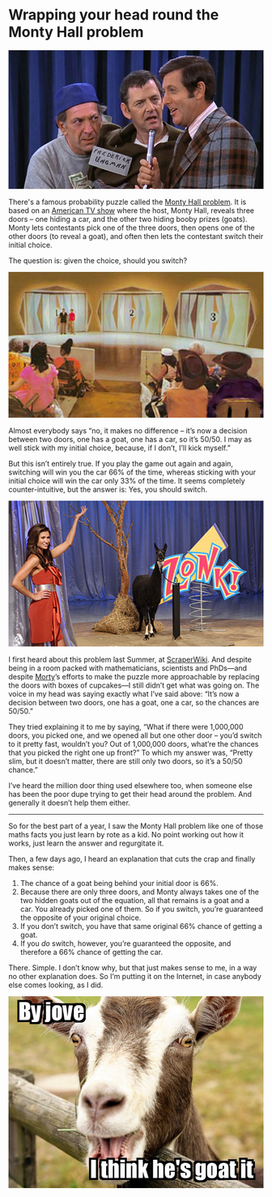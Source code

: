 # Wrapping your head round the Monty Hall problem

![Monty Hall](/media/monty-hall.jpg)

There's a famous probability puzzle called the [Monty Hall problem](https://en.wikipedia.org/wiki/Monty_Hall_problem). It is based on an [American TV show](https://en.wikipedia.org/wiki/Let's_Make_a_Deal) where the host, Monty Hall, reveals three doors – one hiding a car, and the other two hiding booby prizes (goats). Monty lets contestants pick one of the three doors, then opens one of the other doors (to reveal a goat), and often then lets the contestant switch their initial choice.

The question is: given the choice, should you switch?

![Monty Hall reveals the three doors on “Let’s make a deal”](/media/monty-hall-doors.jpg)

Almost everybody says “no, it makes no difference – it’s now a decision between two doors, one has a goat, one has a car, so it’s 50/50. I may as well stick with my initial choice, because, if I don’t, I’ll kick myself.”

But this isn’t entirely true. If you play the game out again and again, switching will win you the car 66% of the time, whereas sticking with your initial choice will win the car only 33% of the time. It seems completely counter-intuitive, but the answer is: Yes, you should switch.

![A goat is revealed on “Let’s make a deal”](/media/monty-hall-goat.jpg)

I first heard about this problem last Summer, at [ScraperWiki](http://scraperwiki.com). And despite being in a room packed with mathematicians, scientists and PhDs—and despite [Morty](https://twitter.com/morty_uk)’s efforts to make the puzzle more approachable by replacing the doors with boxes of cupcakes—I still didn’t get what was going on. The voice in my head was saying exactly what I’ve said above: “It’s now a decision between two doors, one has a goat, one a car, so the chances are 50/50.”

They tried explaining it to me by saying, “What if there were 1,000,000 doors, you picked one, and we opened all but one other door – you’d switch to it pretty fast, wouldn’t you? Out of 1,000,000 doors, what’re the chances that you picked the right one up front?” To which my answer was, “Pretty slim, but it doesn’t matter, there are still only two doors, so it’s a 50/50 chance.”

I’ve heard the million door thing used elsewhere too, when someone else has been the poor dupe trying to get their head around the problem. And generally it doesn’t help them either.

---

So for the best part of a year, I saw the Monty Hall problem like one of those maths facts you just learn by rote as a kid. No point working out how it works, just learn the answer and regurgitate it.

Then, a few days ago, I heard an explanation that cuts the crap and finally makes sense:

1. The chance of a goat being behind your initial door is 66%.
2. Because there are only three doors, and Monty always takes one of the two hidden goats out of the equation, all that remains is a goat and a car. You already picked one of them. So if you switch, you’re guaranteed the opposite of your original choice.
3. If you don’t switch, you have that same original 66% chance of getting a goat.
4. If you *do* switch, however, you’re guaranteed the opposite, and therefore a 66% chance of getting the car.

There. Simple. I don’t know why, but that just makes sense to me, in a way no other explanation does. So I’m putting it on the Internet, in case anybody else comes looking, as I did.

![By jove, I think he’s GOAT it](/media/goat-it.jpg)

<link href="/post/teaching-everyone-to-hack">
<link href="/post/whats-in-a-checkbox">
